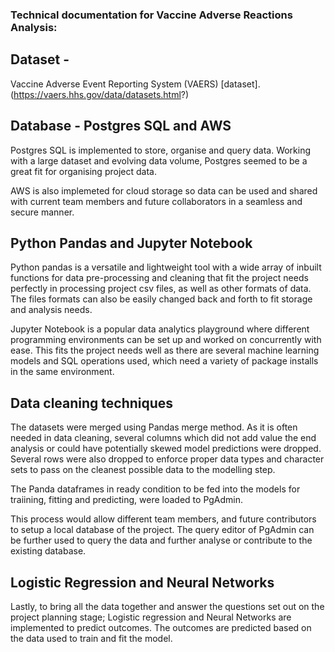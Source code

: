 ### Technical documentation for Vaccine Adverse Reactions Analysis:

## Dataset - 

Vaccine Adverse Event Reporting System (VAERS) [dataset].(https://vaers.hhs.gov/data/datasets.html?)

## Database - Postgres SQL and AWS

Postgres SQL is implemented to store, organise and query data. Working with a large dataset and evolving data volume, Postgres seemed to be a great fit for organising project data.

AWS is also implemeted for cloud storage so data can be used and shared with current team members and future collaborators in a seamless and secure manner.


## Python Pandas and Jupyter Notebook 

Python pandas is a versatile and lightweight tool with a wide array of inbuilt functions for data pre-processing and cleaning that fit the project needs perfectly in processing project csv files, as well as other formats of data.
The files formats can also be easily changed back and forth to fit storage and analysis needs.

Jupyter Notebook is a popular data analytics playground where different programming environments can be set up and worked on concurrently with ease. 
This fits the project needs well as there are several machine learning models and SQL operations used, which need a variety of package installs in the same environment.

## Data cleaning techniques

The datasets were merged using Pandas merge method. As it is often needed in data cleaning, several columns which did not add value the end analysis or could have potentially skewed model predictions were dropped. 
Several rows were also dropped to enforce proper data types and character sets to pass on the cleanest possible data to the modelling step.

The Panda dataframes in ready condition to be fed into the models for traiining, fitting and predicting, were loaded to PgAdmin.

This process would allow different team members, and future contributors to setup a local database of the project. The query editor of PgAdmin can be further used to query the data and further analyse or contribute to the existing database.

## Logistic Regression and Neural Networks

Lastly, to bring all the data together and answer the questions set out on the project planning stage; Logistic regression and Neural Networks are implemented to predict outcomes.
The outcomes are predicted based on the data used to train and fit the model.

